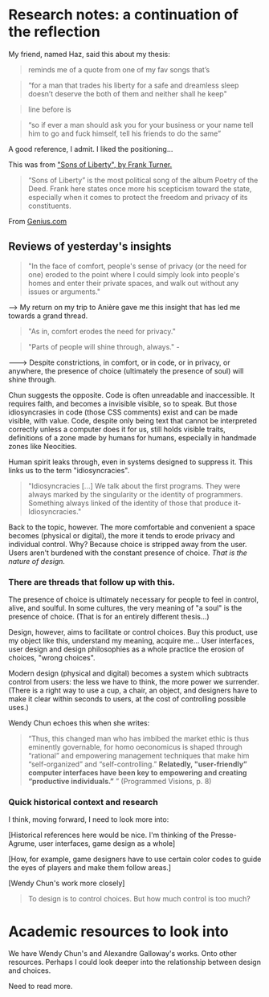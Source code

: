 # Research notes: a continuation of the reflection


My friend, named Haz, said this about my thesis:
> reminds me of a quote from one of my fav songs that’s 

> “for a man that trades his liberty for a safe and dreamless sleep doesn’t deserve the both of them and neither shall he keep"

> line before is 

>“so if ever a man should ask you for your business or your name tell him to go and fuck himself, tell his friends to do the same”

A good reference, I admit. I liked the positioning...

This was from ["Sons of Liberty", by Frank Turner.](https://www.youtube.com/watch?v=kk_6kwZbNJs) 
> “Sons of Liberty” is the most political song of the album Poetry of the Deed. Frank here states once more his scepticism toward the state, especially when it comes to protect the freedom and privacy of its constituents.

From [Genius.com](https://genius.com/Frank-turner-sons-of-liberty-lyrics)


## Reviews of yesterday's insights

> "In the face of comfort, people's sense of privacy (or the need for one) eroded to the point where I could simply look into people's homes and enter their private spaces, and walk out without any issues or arguments." 

--> My return on my trip to Anière gave me this insight that has led me towards a grand thread.

> "As in, comfort erodes the need for privacy."


> "Parts of people will shine through, always." -

---> Despite constrictions, in comfort, or in code, or in privacy, or anywhere, the presence of choice (ultimately the presence of soul) will shine through.

Chun suggests  the opposite. Code is often unreadable and inaccessible. It requires faith, and becomes a invisible visible, so to speak. 
But those idiosyncrasies in code (those CSS comments) exist and can be made visible, with value. Code, despite only being text that cannot be interpreted correctly unless a computer does it for us, still holds visible traits, definitions of a zone made by humans for humans, especially in handmade zones like Neocities.

Human spirit leaks through, even in systems designed to suppress it.
This links us to the term "idiosyncracies".


> "Idiosyncracies [...] We talk about the first programs. They were always marked by the singularity or the identity of programmers. Something always linked of the identity of those that produce it- Idiosyncracies."

Back to the topic, however.
The more comfortable and convenient a space becomes (physical or digital), the more it tends to erode privacy and individual control. Why? Because choice is stripped away from the user. Users aren't burdened with the constant presence of choice. *That is the nature of design.*

### There are threads that follow up with this.

The presence of choice is ultimately necessary for people to feel in control, alive, and soulful. In some cultures, the very meaning of "a soul" is the presence of choice. (That is for an entirely different thesis...)

Design, however, aims to facilitate or control choices. Buy this product, use my object like this, understand my meaning, acquire me... User interfaces, user design and design philosophies as a whole practice the erosion of choices, "wrong choices".

Modern design (physical and digital) becomes a system which subtracts control from users: the less we have to think, the more power we surrender.
(There is a right way to use a cup, a chair, an object, and designers have to make it clear within seconds to users, at the cost of controlling possible uses.)

Wendy Chun echoes this when she writes:

> “Thus, this changed man who has imbibed the market ethic is thus eminently governable,
for homo oeconomicus is shaped through “rational” and empowering management
techniques that make him “self-organized” and “self-controlling.”
**Relatedly, "user-friendly” computer interfaces have been key to empowering and
creating “productive individuals.”** ”
     (Programmed Visions, p. 8)



### Quick historical context and research


I think, moving forward, I need to look more into:

[Historical references here would be nice. I'm thinking of the Presse-Agrume, user interfaces, game design as a whole]

[How, for example, game designers have to use certain color codes to guide the eyes of players and make them follow areas.]

[Wendy Chun's work more closely]


> To design is to control choices.
> But how much control is too much?


# Academic resources to look into

We have Wendy Chun's and Alexandre Galloway's works. 
Onto other resources. Perhaps I could look deeper into the relationship between design and choices.

Need to read more.






